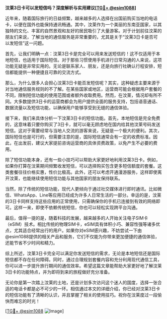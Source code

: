 **汶莱3日卡可以发短信吗？深度解析与实用建议[[TG💪+ @esim1088](https://t.me/s/esim1088)]**

近年来，随着国际旅行的日益频繁，越来越多的人选择在出国前购买当地的电话卡，以便在国外也能保持通讯畅通。其中，汶莱作为一个美丽的东南亚国家，以其独特的文化、丰富的自然景观和友好的居民吸引了大量游客。对于计划前往汶莱的朋友们来说，了解当地的通信服务是非常重要的，尤其是关于“汶莱3日卡是否可以发短信”这一问题。

首先，让我们明确一点：汶莱3日卡是完全可以用来发送短信的！这不仅适用于本地短信，也适用于国际短信。对于那些习惯使用手机进行日常沟通的人来说，这项功能无疑是非常实用的。无论是联系家人、朋友，还是向旅行社确认行程安排，短信都能提供一种便捷且可靠的交流方式。

那么，为什么很多人会担心汶莱3日卡能否发短信呢？其实，这种疑虑主要来源于对当地通信服务规则的不了解。在某些国家或地区，运营商可能会根据用户套餐的不同，限制短信功能的使用范围或者额外收取费用。然而，在汶莱，情况却有所不同。大多数提供3日卡的运营商都会为用户提供全面的服务支持，包括语音通话、数据流量以及短信功能，以确保用户能够享受到无缝的通信体验。

接下来，我们来具体分析一下汶莱3日卡的短信功能。首先，本地短信是完全免费的，这意味着只要你购买了3日卡，就可以毫无顾虑地在国内给其他汶莱号码发送短信。这对于需要经常与当地人交流的游客来说，无疑是一个极大的便利。其次，国际短信也是可行的，但需要注意的是，国际短信通常会有一定的收费标准。因此，在出发前，建议大家提前咨询运营商的具体资费政策，以免产生不必要的费用。

除了短信功能本身，还有一些小技巧可以帮助大家更好地利用汶莱3日卡。例如，如果你打算在汶莱期间频繁收发短信，可以选择购买包含更多短信额度的套餐。这类套餐往往价格实惠，性价比极高。此外，还可以考虑开通漫游服务，这样即使离开汶莱，也能继续使用短信功能与其他国家的朋友保持联系。

当然，除了传统的短信功能，现代人更倾向于通过社交媒体进行即时通讯。比如微信、WhatsApp、Line等应用已经成为许多人日常生活的一部分。幸运的是，汶莱的3日卡同样支持这些应用的正常使用，只需确保你的手机已连接到有效的网络即可。这样一来，即使不依赖传统短信，你也可以轻松实现跨平台沟通。

最后，值得一提的是，随着科技的发展，越来越多的人开始关注电子SIM卡（eSIM）技术。相比传统的物理SIM卡，eSIM具有体积小巧、兼容性强等诸多优点，尤其适合经常出行的用户。如果你对eSIM感兴趣，不妨尝试一下由@esim1088提供的相关产品和服务，它们不仅能为你带来更加便捷的通信体验，还能节省不少时间和精力。

综上所述，汶莱3日卡完全可以满足你发送短信的需求，无论是本地短信还是国际短信都不存在任何障碍。同时，通过合理规划套餐内容和充分利用现代通信工具，你可以进一步提升旅行期间的通信效率。希望这篇文章能帮助大家更好地了解汶莱3日卡的功能特点，并为即将到来的旅程做好充分准备。

无论你是第一次踏上汶莱的土地，还是计划多次访问这个迷人的国度，选择一张合适的电话卡都是必不可少的一环。相信通过本文的详细介绍，你已经对汶莱3日卡的短信功能有了清晰的认识，并且掌握了相关的使用技巧。祝你在汶莱度过一段愉快而难忘的时光！

[[TG💪+ @esim1088](https://t.me/s/esim1088) ![Image](https://i.postimg.cc/4NQfJmqS/Snipaste-2025-05-13-00-14-12.png)]